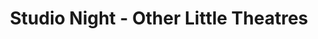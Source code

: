 ---
title: Studio Night - Other Little Theatres
year: 1926
opening_date: 
closing_date: 
layout: productions
image:
image_caption:
image_credit:
playbill:
category:
details:
  Theatre: Theatre Jacksonville
cast:
  Speaker: Mrs. E.R. Hoyt
external_links:
---